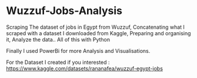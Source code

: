 # Wuzzuf-Jobs-Analysis
Scraping The dataset of jobs in Egypt from Wuzzuf,
Concatenating what I scraped with a dataset I downloaded from Kaggle,
Preparing and organising it,
Analyze the data..
All of this with Python 

Finally I used PowerBi for more Analysis and Visualisations.


For the Dataset I created if you interested : https://www.kaggle.com/datasets/rananafea/wuzzuf-egypt-jobs
